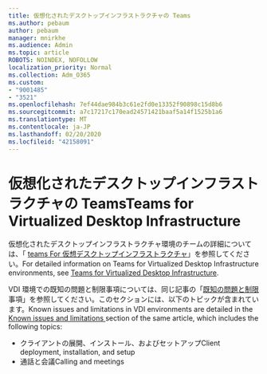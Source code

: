 ```yaml
---
title: 仮想化されたデスクトップインフラストラクチャの Teams
ms.author: pebaum
author: pebaum
manager: mnirkhe
ms.audience: Admin
ms.topic: article
ROBOTS: NOINDEX, NOFOLLOW
localization_priority: Normal
ms.collection: Adm_O365
ms.custom:
- "9001485"
- "3521"
ms.openlocfilehash: 7ef44dae984b3c61e2fd0e13352f90898c15d8b6
ms.sourcegitcommit: a7c17217c170ead24571421baaf5a14f1525b1a6
ms.translationtype: MT
ms.contentlocale: ja-JP
ms.lasthandoff: 02/20/2020
ms.locfileid: "42158091"
---
```

# <a name="teams-for-virtualized-desktop-infrastructure"></a><span data-ttu-id="add72-102">仮想化されたデスクトップインフラストラクチャの Teams</span><span class="sxs-lookup"><span data-stu-id="add72-102">Teams for Virtualized Desktop Infrastructure</span></span>

<span data-ttu-id="add72-103">仮想化されたデスクトップインフラストラクチャ環境のチームの詳細については、「 [teams For 仮想デスクトップインフラストラクチャ](https://docs.microsoft.com/en-us/microsoftteams/teams-for-vdi)」を参照してください。</span><span class="sxs-lookup"><span data-stu-id="add72-103">For detailed information on Teams for Virtualized Desktop Infrastructure environments, see [Teams for Virtualized Desktop Infrastructure](https://docs.microsoft.com/en-us/microsoftteams/teams-for-vdi).</span></span>

<span data-ttu-id="add72-104">VDI 環境での既知の問題と制限事項については、同じ記事の「[既知の問題と制限](https://docs.microsoft.com/en-us/microsoftteams/teams-for-vdi#known-issues-and-limitations)事項」を参照してください。このセクションには、以下のトピックが含まれています。</span><span class="sxs-lookup"><span data-stu-id="add72-104">Known issues and limitations in VDI environments are detailed in the [Known issues and limitations ](https://docs.microsoft.com/en-us/microsoftteams/teams-for-vdi#known-issues-and-limitations) section of the same article, which includes the following topics:</span></span>
 - <span data-ttu-id="add72-105">クライアントの展開、インストール、およびセットアップ</span><span class="sxs-lookup"><span data-stu-id="add72-105">Client deployment, installation, and setup</span></span>
 - <span data-ttu-id="add72-106">通話と会議</span><span class="sxs-lookup"><span data-stu-id="add72-106">Calling and meetings</span></span>